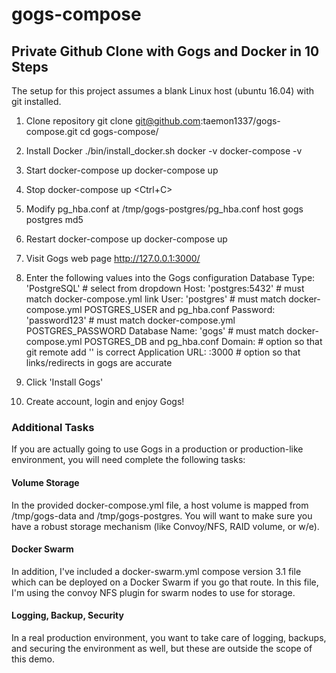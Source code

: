 # gogs-compose
## Private Github Clone with Gogs and Docker in 10 Steps

The setup for this project assumes a blank Linux host (ubuntu 16.04) with git installed.

1. Clone repository
  git clone git@github.com:taemon1337/gogs-compose.git
  cd gogs-compose/


2. Install Docker
  ./bin/install_docker.sh
  docker -v
  docker-compose -v


3. Start docker-compose up
  docker-compose up


4. Stop docker-compose up
  <Ctrl+C>


5. Modify pg_hba.conf at /tmp/gogs-postgres/pg_hba.conf
  host  gogs  postgres  md5


6. Restart docker-compose up
  docker-compose up


7. Visit Gogs web page
  http://127.0.0.1:3000/


8. Enter the following values into the Gogs configuration
  Database Type:    'PostgreSQL'            # select from dropdown
  Host:             'postgres:5432'         # must match docker-compose.yml link
  User:             'postgres'              # must match docker-compose.yml POSTGRES_USER and pg_hba.conf
  Password:         'password123'           # must match docker-compose.yml POSTGRES_PASSWORD
  Database Name:    'gogs'                  # must match docker-compose.yml POSTGRES_DB and pg_hba.conf
  Domain:           <domain-name>           # option so that git remote add '<domain-name>' is correct
  Application URL:  <machine-ip>:3000       # option so that links/redirects in gogs are accurate


9. Click 'Install Gogs'


10. Create account, login and enjoy Gogs!


### Additional Tasks
If you are actually going to use Gogs in a production or production-like environment, you will need complete the following tasks:

#### Volume Storage
In the provided docker-compose.yml file, a host volume is mapped from /tmp/gogs-data and /tmp/gogs-postgres. You will want to make sure you have a robust storage mechanism (like Convoy/NFS, RAID volume, or w/e).


#### Docker Swarm
In addition, I've included a docker-swarm.yml compose version 3.1 file which can be deployed on a Docker Swarm if you go that route.  In this file, I'm using the convoy NFS plugin for swarm nodes to use for storage.

#### Logging, Backup, Security
In a real production environment, you want to take care of logging, backups, and securing the environment as well, but these are outside the scope of this demo.


